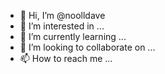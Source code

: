 - 👋 Hi, I’m @noolldave
- 👀 I’m interested in ...
- 🌱 I’m currently learning ...
- 💞️ I’m looking to collaborate on ...
- 📫 How to reach me ...

<!---
noolldave/noolldave is a ✨ special ✨ repository because its `README.md` (this file) appears on your GitHub profile.
You can click the Preview link to take a look at your changes.
--->
